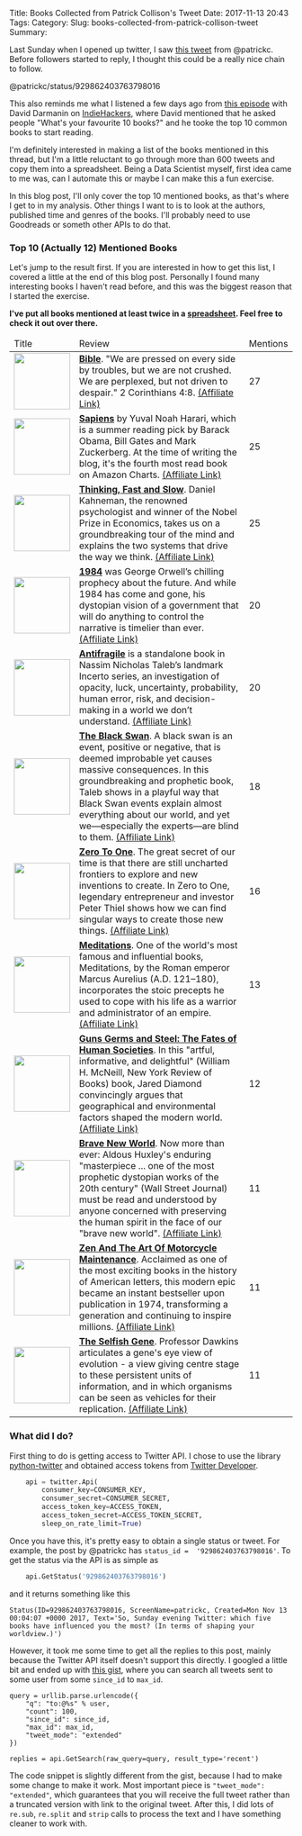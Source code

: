 Title: Books Collected from Patrick Collison's Tweet
Date: 2017-11-13 20:43
Tags:
Category:
Slug: books-collected-from-patrick-collison-tweet
Summary:


Last Sunday when I opened up twitter, I saw [this tweet](https://twitter.com/patrickc/status/929862403763798016) from @patrickc.  Before followers started to reply, I thought this could be a really nice chain to follow.

@patrickc/status/929862403763798016

This also reminds me what I listened a few days ago from [this episode](https://www.indiehackers.com/podcast/036-david-darmanin-of-hotjar) with David Darmanin on [IndieHackers](https://www.indiehackers.com), where David mentioned that he asked people "What's your favourite 10 books?" and he tooke the top 10 common books to start reading.

I'm definitely interested in making a list of the books mentioned in this thread, but I'm a little reluctant to go through more than 600 tweets and copy them into a spreadsheet. Being a Data Scientist myself, first idea came to me was, can I automate this or maybe I can make this a fun exercise.

In this blog post, I'll only cover the top 10 mentioned books, as that's where I get to in my analysis. Other things I want to is to look at the authors, published time and genres of the books. I'll probably need to use Goodreads or someth other APIs to do that.

### Top 10 (Actually 12) Mentioned Books

Let's jump to the result first. If you are interested in how to get this list, I covered a little at the end of this blog post. Personally I found many interesting books I haven't read before, and this was the biggest reason that I started the exercise.

__I've put all books mentioned at least twice in a [spreadsheet](https://docs.google.com/spreadsheets/d/1Iebs4De6XYP6DlOA_0ozd3fBCpQAo_d9Hq8iZi6UyAg/). Feel free to check it out over there.__

<table class="table table-bordered">
  <tr>
   <thead>
     <td> Title </td>
     <td> Review </td>
     <td> Mentions </td>
   </thead>
  </tr>
  <tr>
    <td> 
      <a href="https://www.amazon.com/Holy-Bible-New-Living-Translation/dp/1414309473"> <img src="https://images-na.ssl-images-amazon.com/images/I/41h7kSsaYdL._SX324_BO1,204,203,200_.jpg" height="100" /> </a>
    </td>
    <td> 
      <b><a href="https://www.amazon.com/Holy-Bible-New-Living-Translation/dp/1414309473">Bible</a></b>. "We are pressed on every side by troubles, but we are not crushed. We are perplexed, but not driven to despair." 2 Corinthians 4:8. 
      <a href="https://www.amazon.com/Holy-Bible-New-Living-Translation/dp/1414309473?tag=traintest06-20">(Affiliate Link)</a>
    </td>
    <td> 27 </td>
  </tr>

  <tr>
  <td>
    <a href="https://www.amazon.com/Sapiens-Humankind-Yuval-Noah-Harari/dp/0062316095"> <img src="https://images-na.ssl-images-amazon.com/images/I/51zJS6PmxbL._SX333_BO1,204,203,200_.jpg" height="100" /> </a>
  </td>
  <td> <b><a href="https://www.amazon.com/Sapiens-Humankind-Yuval-Noah-Harari/dp/0062316095">Sapiens</a></b> by Yuval Noah Harari, which is a summer reading pick by Barack Obama, Bill Gates and Mark Zuckerberg. At the time of writing the blog, it's the fourth most read book on Amazon Charts.
      <a href="https://www.amazon.com/Sapiens-Humankind-Yuval-Noah-Harari/dp/0062316095?tag=traintest06-20">(Affiliate Link)</a>
  </td>
  <td> 25 </td>
  </tr>
 
  <tr>
    <td> 
      <a href="https://www.amazon.com/Thinking-Fast-Slow-Daniel-Kahneman/dp/0374533555"> <img src="https://images-na.ssl-images-amazon.com/images/I/41RtytNpsfL._SX332_BO1,204,203,200_.jpg" height="100" /> </a>
    </td>
    <td> 
      <b><a href="https://www.amazon.com/Thinking-Fast-Slow-Daniel-Kahneman/dp/0374533555">Thinking, Fast and Slow</a></b>.  Daniel Kahneman, the renowned psychologist and winner of the Nobel Prize in Economics, takes us on a groundbreaking tour of the mind and explains the two systems that drive the way we think. 
      <a href="https://www.amazon.com/Thinking-Fast-Slow-Daniel-Kahneman/dp/0374533555?tag=traintest06-20">(Affiliate Link)</a>
    </td>
    <td> 25 </td>
  </tr>

  <tr>
    <td> 
      <a href="https://www.amazon.com/1984-Signet-Classics-George-Orwell/dp/0451524934"> <img src="https://images-na.ssl-images-amazon.com/images/I/31l24hBKHaL._SX280_BO1,204,203,200_.jpg" height="100" /> </a>
    </td>
    <td>
      <b><a href="https://www.amazon.com/1984-Signet-Classics-George-Orwell/dp/0451524934">1984</a></b> was George Orwell’s chilling prophecy about the future. And while 1984 has come and gone, his dystopian vision of a government that will do anything to control the narrative is timelier than ever.
      <a href="https://www.amazon.com/1984-Signet-Classics-George-Orwell/dp/0451524934?tag=traintest06-20">(Affiliate Link)</a>
    </td>
    <td> 20 </td>
  </tr>
 
  <tr>
    <td> 
      <a href="https://www.amazon.com/Sapiens-Humankind-Yuval-Noah-Harari/dp/0062316095"> <img src="https://images-na.ssl-images-amazon.com/images/I/41D%2BJAzx5rL._SX329_BO1,204,203,200_.jpg" height="100" /> </a>
    </td>
    <td>
      <b><a href="https://www.amazon.com/Sapiens-Humankind-Yuval-Noah-Harari/dp/0062316095">Antifragile</a></b> is a standalone book in Nassim Nicholas Taleb’s landmark Incerto series, an investigation of opacity, luck, uncertainty, probability, human error, risk, and decision-making in a world we don’t understand.
      <a href="https://www.amazon.com/Sapiens-Humankind-Yuval-Noah-Harari/dp/0062316095?tag=traintest06-20">(Affiliate Link)</a>
    </td>
    <td> 20 </td>
  </tr>


   <tr>
    <td> 
      <a href="https://www.amazon.com/Black-Swan-Improbable-Robustness-Fragility/dp/081297381X"> <img src="https://images-na.ssl-images-amazon.com/images/I/41tu1ak888L._SX322_BO1,204,203,200_.jpg" height="100" /> </a>
    </td>
    <td>
      <b><a href="https://www.amazon.com/Black-Swan-Improbable-Robustness-Fragility/dp/081297381X">The Black Swan</a></b>. A black swan is an event, positive or negative, that is deemed improbable yet causes massive consequences. In this groundbreaking and prophetic book, Taleb shows in a playful way that Black Swan events explain almost everything about our world, and yet we—especially the experts—are blind to them.
      <a href="https://www.amazon.com/Black-Swan-Improbable-Robustness-Fragility/dp/081297381X?tag=traintest06-20">(Affiliate Link)</a>
    </td>
    <td> 18 </td>
  </tr>

   <tr>
    <td> 
      <a href="https://www.amazon.com/Zero-One-Notes-Startups-Future/dp/0804139296"> <img src="https://images-na.ssl-images-amazon.com/images/I/41puRJbtwkL._SX331_BO1,204,203,200_.jpg" height="100" /> </a>
    </td>
    <td>
      <b><a href="https://www.amazon.com/Zero-One-Notes-Startups-Future/dp/0804139296">Zero To One</a></b>. The great secret of our time is that there are still uncharted frontiers to explore and new inventions to create. In Zero to One, legendary entrepreneur and investor Peter Thiel shows how we can find singular ways to create those new things.
      <a href="https://www.amazon.com/Zero-One-Notes-Startups-Future/dp/0804139296?tag=traintest06-20">(Affiliate Link)</a>
    </td>
    <td> 16 </td>
  </tr>
   
  <tr>
    <td> 
      <a href="https://www.amazon.com/Meditations-Thrift-Editions-Marcus-Aurelius/dp/048629823X"> <img src="https://images-na.ssl-images-amazon.com/images/I/51B7EclqLBL._SX311_BO1,204,203,200_.jpg" height="100" /> </a>
    </td>
    <td> 
      <b><a href="https://www.amazon.com/Meditations-Thrift-Editions-Marcus-Aurelius/dp/048629823X">Meditations</a></b>. One of the world's most famous and influential books, Meditations, by the Roman emperor Marcus Aurelius (A.D. 121–180), incorporates the stoic precepts he used to cope with his life as a warrior and administrator of an empire. 
      <a href="https://www.amazon.com/Meditations-Thrift-Editions-Marcus-Aurelius/dp/048629823X?tag=traintest06-20">(Affiliate Link)</a>
    </td>
    <td> 13 </td>
  </tr>
   
  <tr>
    <td> 
      <a href="https://www.amazon.com/Guns-Germs-Steel-Fates-Societies/dp/0393354326"> <img src="https://images-na.ssl-images-amazon.com/images/I/5101H2lhtXL._SX329_BO1,204,203,200_.jpg" height="100" /> </a>
    </td>
    <td> 
      <b><a href="https://www.amazon.com/Guns-Germs-Steel-Fates-Societies/dp/0393354326">Guns Germs and Steel: The Fates of Human Societies</a></b>. In this "artful, informative, and delightful" (William H. McNeill, New York Review of Books) book, Jared Diamond convincingly argues that geographical and environmental factors shaped the modern world. 
      <a href="https://www.amazon.com/Guns-Germs-Steel-Fates-Societies/dp/0393354326?tag=traintest06-20">(Affiliate Link)</a>
    </td>
    <td> 12 </td>
  </tr>

  <tr>
    <td> 
      <a href="https://www.amazon.com/Brave-New-World-Aldous-Huxley/dp/0060850523"> <img src="https://images-na.ssl-images-amazon.com/images/I/41l%2B4UobkRL._SX325_BO1,204,203,200_.jpg" height="100" /> </a>
    </td>
    <td> 
      <b><a href="https://www.amazon.com/Brave-New-World-Aldous-Huxley/dp/0060850523">Brave New World</a></b>. Now more than ever: Aldous Huxley's enduring "masterpiece ... one of the most prophetic dystopian works of the 20th century" (Wall Street Journal) must be read and understood by anyone concerned with preserving the human spirit in the face of our "brave new world".
      <a href="https://www.amazon.com/Brave-New-World-Aldous-Huxley/dp/0060850523?tag=traintest06-20">(Affiliate Link)</a>
    </td>
    <td> 11 </td>
  </tr>

  <tr>
    <td> 
      <a href="https://www.amazon.com/Zen-Art-Motorcycle-Maintenance-Inquiry-ebook/dp/B0026772N8"> <img src="https://images-na.ssl-images-amazon.com/images/I/41F75p2GedL._SX330_BO1,204,203,200_.jpg" height="100" /> </a>
    </td>
    <td> 
      <b><a href="https://www.amazon.com/Zen-Art-Motorcycle-Maintenance-Inquiry-ebook/dp/B0026772N8">Zen And The Art Of Motorcycle Maintenance</a></b>. Acclaimed as one of the most exciting books in the history of American letters, this modern epic became an instant bestseller upon publication in 1974, transforming a generation and continuing to inspire millions. 
      <a href="https://www.amazon.com/Zen-Art-Motorcycle-Maintenance-Inquiry-ebook/dp/B0026772N8?tag=traintest06-20">(Affiliate Link)</a>
    </td>
    <td> 11 </td>
  </tr>
    
  <tr>
    <td> 
      <a href="https://www.amazon.com/Selfish-Gene-Anniversary-Landmark-Science/dp/0198788606"> <img src="https://images-na.ssl-images-amazon.com/images/I/41BSMHjI39L._SX327_BO1,204,203,200_.jpg" height="100" /> </a>
    </td>
    <td> 
      <b><a href="https://www.amazon.com/Selfish-Gene-Anniversary-Landmark-Science/dp/0198788606">The Selfish Gene</a></b>. Professor Dawkins articulates a gene's eye view of evolution - a view giving centre stage to these persistent units of information, and in which organisms can be seen as vehicles for their replication.
      <a href="https://www.amazon.com/Selfish-Gene-Anniversary-Landmark-Science/dp/0198788606?tag=traintest06-20">(Affiliate Link)</a>
    </td>
    <td> 11 </td>
  </tr>
</table>

### What did I do?
First thing to do is getting access to Twitter API. I chose to use the library [python-twitter](https://github.com/bear/python-twitter) and obtained access tokens from [Twitter Developer](https://developer.twitter.com/). 

```python
    api = twitter.Api(
        consumer_key=CONSUMER_KEY,
        consumer_secret=CONSUMER_SECRET,
        access_token_key=ACCESS_TOKEN,
        access_token_secret=ACCESS_TOKEN_SECRET,
        sleep_on_rate_limit=True)
```
Once you have this, it's pretty easy to obtain a single status or tweet. For example, the post by @patrickc has `status_id =  '929862403763798016'`. To get the status via the API is as simple as

```python
    api.GetStatus('929862403763798016') 
```

and it returns something like this
```
Status(ID=929862403763798016, ScreenName=patrickc, Created=Mon Nov 13 00:04:07 +0000 2017, Text='So, Sunday evening Twitter: which five books have influenced you the most? (In terms of shaping your worldview.)')
```
However, it took me some time to get all the replies to this post, mainly because the Twitter API itself doesn't support this directly. I googled a little bit and ended up with [this gist](https://gist.github.com/edsu/54e6f7d63df3866a87a15aed17b51eaf), where you can search all tweets sent to some user from some `since_id` to `max_id`.

```
query = urllib.parse.urlencode({
    "q": "to:@%s" % user,
    "count": 100,
    "since_id": since_id,
    "max_id": max_id,
    "tweet_mode": "extended"
})

replies = api.GetSearch(raw_query=query, result_type='recent')
```
The code snippet is slightly different from the gist, because I had to make some change to make it work. Most important piece is `"tweet_mode": "extended"`, which guarantees that you will receive the full tweet rather than a truncated version with link to the original tweet. After this, I did lots of `re.sub`, `re.split` and `strip` calls to process the text and I have something cleaner to work with.

